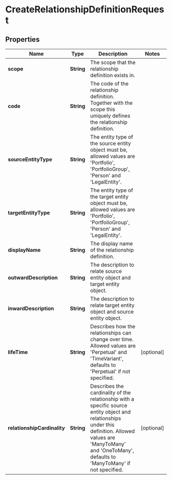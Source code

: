 

# CreateRelationshipDefinitionRequest

## Properties

Name | Type | Description | Notes
------------ | ------------- | ------------- | -------------
**scope** | **String** | The scope that the relationship definition exists in. | 
**code** | **String** | The code of the relationship definition. Together with the scope this uniquely defines the relationship definition. | 
**sourceEntityType** | **String** | The entity type of the source entity object must be, allowed values are &#39;Portfolio&#39;, &#39;PortfolioGroup&#39;, &#39;Person&#39; and &#39;LegalEntity&#39;. | 
**targetEntityType** | **String** | The entity type of the target entity object must be, allowed values are &#39;Portfolio&#39;, &#39;PortfolioGroup&#39;, &#39;Person&#39; and &#39;LegalEntity&#39;. | 
**displayName** | **String** | The display name of the relationship definition. | 
**outwardDescription** | **String** | The description to relate source entity object and target entity object. | 
**inwardDescription** | **String** | The description to relate target entity object and source entity object. | 
**lifeTime** | **String** | Describes how the relationships can change over time. Allowed values are &#39;Perpetual&#39; and &#39;TimeVariant&#39;, defaults to &#39;Perpetual&#39; if not specified. |  [optional]
**relationshipCardinality** | **String** | Describes the cardinality of the relationship with a specific source entity object and relationships under this definition. Allowed values are &#39;ManyToMany&#39; and &#39;OneToMany&#39;, defaults to &#39;ManyToMany&#39; if not specified. |  [optional]



